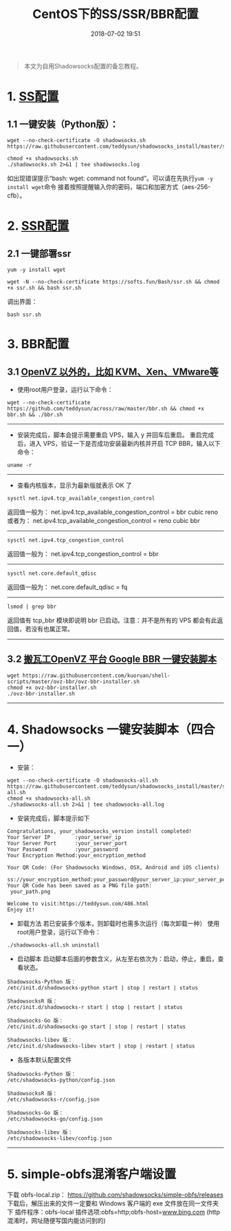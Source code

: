 ﻿---
title: CentOS下的SS/SSR/BBR配置
date: 2018-07-02 19:51
updated: 2019-06-04 14:21
tags: 翻墙
---
> 本文为自用Shadowsocks配置的备忘教程。

<!-- more -->

# 1. [SS配置][1]
## 1.1 一键安装（Python版）：
```
wget --no-check-certificate -O shadowsocks.sh https://raw.githubusercontent.com/teddysun/shadowsocks_install/master/shadowsocks.sh
 
chmod +x shadowsocks.sh
./shadowsocks.sh 2>&1 | tee shadowsocks.log
```
如出现错误提示“bash: wget: command not found”。可以请在先执行`yum -y install wget`命令
接着按照提醒输入你的密码，端口和加密方式（aes-256-cfb）。

# 2. [SSR配置][2]
## 2.1 一键部署ssr
```
yum -y install wget

wget -N --no-check-certificate https://softs.fun/Bash/ssr.sh && chmod +x ssr.sh && bash ssr.sh
```
调出界面：
```
bash ssr.sh
```
# 3. BBR配置
## 3.1 [OpenVZ 以外的，比如 KVM、Xen、VMware等][3]
- 使用root用户登录，运行以下命令：
```
wget --no-check-certificate https://github.com/teddysun/across/raw/master/bbr.sh && chmod +x bbr.sh && ./bbr.sh
```
---
- 安装完成后，脚本会提示需要重启 VPS，输入 y 并回车后重启。
重启完成后，进入 VPS，验证一下是否成功安装最新内核并开启 TCP BBR，输入以下命令：
```
uname -r
```
---
- 查看内核版本，显示为最新版就表示 OK 了
```
sysctl net.ipv4.tcp_available_congestion_control
```
返回值一般为：
net.ipv4.tcp_available_congestion_control = bbr cubic reno
或者为：
net.ipv4.tcp_available_congestion_control = reno cubic bbr

---
```
sysctl net.ipv4.tcp_congestion_control
```
返回值一般为：
net.ipv4.tcp_congestion_control = bbr

---
```
sysctl net.core.default_qdisc
```
返回值一般为：
net.core.default_qdisc = fq

---

```
lsmod | grep bbr
```
返回值有 tcp_bbr 模块即说明 bbr 已启动。注意：并不是所有的 VPS 都会有此返回值，若没有也属正常。

---
## 3.2 [搬瓦工OpenVZ 平台 Google BBR 一键安装脚本][4]
```
wget https://raw.githubusercontent.com/kuoruan/shell-scripts/master/ovz-bbr/ovz-bbr-installer.sh
chmod +x ovz-bbr-installer.sh
./ovz-bbr-installer.sh
```
---
# 4. Shadowsocks 一键安装脚本（四合一）
- 安装：
```
wget --no-check-certificate -O shadowsocks-all.sh https://raw.githubusercontent.com/teddysun/shadowsocks_install/master/shadowsocks-all.sh
chmod +x shadowsocks-all.sh
./shadowsocks-all.sh 2>&1 | tee shadowsocks-all.log
```
- 安装完成后，脚本提示如下
```
Congratulations, your_shadowsocks_version install completed!
Your Server IP        :your_server_ip
Your Server Port      :your_server_port
Your Password         :your_password
Your Encryption Method:your_encryption_method

Your QR Code: (For Shadowsocks Windows, OSX, Android and iOS clients)
 ss://your_encryption_method:your_password@your_server_ip:your_server_port
Your QR Code has been saved as a PNG file path:
 your_path.png

Welcome to visit:https://teddysun.com/486.html
Enjoy it!
```
- 卸载方法
若已安装多个版本，则卸载时也需多次运行（每次卸载一种）
使用root用户登录，运行以下命令：
```
./shadowsocks-all.sh uninstall
```

- 启动脚本
启动脚本后面的参数含义，从左至右依次为：启动，停止，重启，查看状态。
```
Shadowsocks-Python 版：
/etc/init.d/shadowsocks-python start | stop | restart | status

ShadowsocksR 版：
/etc/init.d/shadowsocks-r start | stop | restart | status

Shadowsocks-Go 版：
/etc/init.d/shadowsocks-go start | stop | restart | status

Shadowsocks-libev 版：
/etc/init.d/shadowsocks-libev start | stop | restart | status
```
- 各版本默认配置文件
```
Shadowsocks-Python 版：
/etc/shadowsocks-python/config.json

ShadowsocksR 版：
/etc/shadowsocks-r/config.json

Shadowsocks-Go 版：
/etc/shadowsocks-go/config.json

Shadowsocks-libev 版：
/etc/shadowsocks-libev/config.json
```
---
# 5. simple-obfs混淆客户端设置
下载 obfs-local.zip：
https://github.com/shadowsocks/simple-obfs/releases
下载后，解压出来的文件一定要和 Windows 客户端的 exe 文件放在同一文件夹下
插件程序：obfs-local
插件选项:obfs=http;obfs-host=www.bing.com  (http混淆时，网址随便写国内能访问到的)

  [1]: https://blog.csdn.net/weixin_42288676/article/details/80607837
  [2]: https://blog.csdn.net/weixin_42288676/article/details/80517662
  [3]: https://teddysun.com/489.html
  [4]: https://www.bawagon.com/openvz-google-bbr/